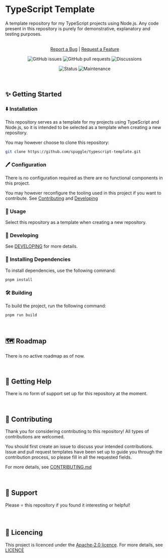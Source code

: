 # TypeScript Template
A template repository for my TypeScript projects using Node.js. Any code present in this repository is purely for demonstrative, explanatory and testing purposes.

<br />

<div align="center"><a href="https://github.com/spuggle/typescript-template/issues/new?assignees=&labels=Bug%2CInvestigation+required&template=bug_report.yml">Report a Bug</a> | <a href="https://github.com/spuggle/typescript-template/issues/new?assignees=&labels=Type%3A+Feature&template=feature-suggestion.yml">Request a Feature</a>

<br />

![GitHub issues](https://img.shields.io/github/issues-raw/spuggle/typescript-template?style=for-the-badge) ![GitHub pull requests](https://img.shields.io/github/issues-pr-raw/spuggle/typescript-template?style=for-the-badge) ![Discussions](https://img.shields.io/github/discussions/spuggle/typescript-template?style=for-the-badge)

![Status](https://img.shields.io/github/workflow/status/spuggle/typescript-starter/testing/main?style=flat-square) ![Maintenance](https://img.shields.io/maintenance/yes/2021?style=flat-square)
</div>

<br />

## ✨ **Getting Started**

### ⬇️ **Installation**
This repository serves as a template for my projects using TypeScript and Node.js, so it is intended to be selected as a template when creating a new repository.

You may however choose to clone this repository:

```bash
git clone https://github.com/spuggle/typescript-template.git
```

### 🖊 **Configuration**
There is no configuration required as there are no functional components in this project.

You may however reconfigure the tooling used in this project if you want to contribute. See [Contributing](#-contributing) and [Developing](#-developing)

### 🚀 **Usage**
Select this repository as a template when creating a new repository.

### 🚧 **Developing**
See [DEVELOPING](.github/DEVELOPING.md) for more details.

### 💾 **Installing Dependencies**
To install dependencies, use the following command:

```bash
pnpm install
```

### 🛠️ **Building**
To build the project, run the following command:

```bash
pnpm run build
```

<br />

## 🗺 **Roadmap**
There is no active roadmap as of now.

<br />

## 👥 **Getting Help**
There is no form of support set up for this repository at the moment.

<br />

## 🤝 **Contributing**
Thank you for considering contributing to this repository! All types of contributions are welcomed.

You should first create an issue to discuss your intended contributions. Issue and pull request templates have been set up to guide you through the contribution process, so please fill in all the requested fields.

For more details, see [CONTRIBUTING.md](.github/CONTRIBUTING.md)

<br />

## 👣 **Support**
Please ⭐️ this repository if you found it interesting or helpful!

<br />

## 📝 **Licencing**
This project is licenced under the [Apache-2.0 licence](http://www.apache.org/licenses/LICENSE-2.0). For more details, see [LICENCE](LICENSE)
